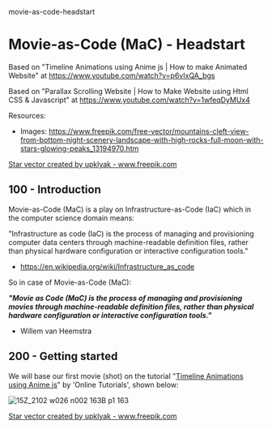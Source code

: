 movie-as-code-headstart
# Movie-as-Code (MaC) - Headstart

Based on "Timeline Animations using Anime js | How to make Animated Website" at https://www.youtube.com/watch?v=p6vIxQA_bgs

Based on "Parallax Scrolling Website | How to Make Website using Html CSS & Javascript" at https://www.youtube.com/watch?v=1wfeqDyMUx4

Resources:

- Images: https://www.freepik.com/free-vector/mountains-cleft-view-from-bottom-night-scenery-landscape-with-high-rocks-full-moon-with-stars-glowing-peaks_13194970.htm

<a href='https://www.freepik.com/vectors/star'>Star vector created by upklyak - www.freepik.com</a>

## 100 - Introduction

Movie-as-Code (MaC) is a play on Infrastructure-as-Code (IaC) which in the computer science domain means:

"Infrastructure as code (IaC) is the process of managing and provisioning computer data centers through machine-readable definition files, rather than physical hardware configuration or interactive configuration tools."

- https://en.wikipedia.org/wiki/Infrastructure_as_code


So in case of Movie-as-Code (MaC):

***"Movie as Code (MaC) is the process of managing and provisioning movies through machine-readable definition files, rather than physical hardware configuration or interactive configuration tools."***

- Willem van Heemstra

## 200 - Getting started

We will base our first movie (shot) on the tutorial "[Timeline Animations using Anime js](https://www.youtube.com/watch?v=p6vIxQA_bgs)" by 'Online Tutorials', shown below:

![15Z_2102 w026 n002 163B p1 163](https://user-images.githubusercontent.com/12828104/137687212-e772fd31-5d9b-4b8f-893c-a46aa2249134.jpg)

<a href='https://www.freepik.com/vectors/star'>Star vector created by upklyak - www.freepik.com</a>



